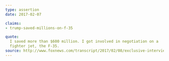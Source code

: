 ```yaml
---
type: assertion
date: 2017-02-07

claims:
- trump-saved-millions-on-f-35

quote:
  I saved more than $600 million. I got involved in negotiation on a
  fighter jet, the F-35.
source: http://www.foxnews.com/transcript/2017/02/08/exclusive-interview-with-president-trump-part-3.html
---
```

